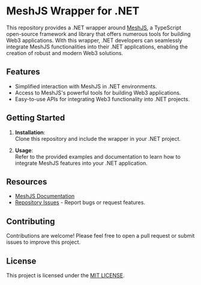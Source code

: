 # MeshJS Wrapper for .NET

This repository provides a .NET wrapper around [MeshJS](https://meshjs.dev/), a TypeScript open-source framework and library that offers numerous tools for building Web3 applications. With this wrapper, .NET developers can seamlessly integrate MeshJS functionalities into their .NET applications, enabling the creation of robust and modern Web3 solutions.

## Features

- Simplified interaction with MeshJS in .NET environments.
- Access to MeshJS's powerful tools for building Web3 applications.
- Easy-to-use APIs for integrating Web3 functionality into .NET projects.

## Getting Started

1. **Installation**:  
   Clone this repository and include the wrapper in your .NET project.

2. **Usage**:  
   Refer to the provided examples and documentation to learn how to integrate MeshJS features into your .NET application.

## Resources

- [MeshJS Documentation](https://meshjs.dev/)
- [Repository Issues](https://github.com/Skywalker-Digital/meshjs-wrapper/issues) - Report bugs or request features.

## Contributing

Contributions are welcome! Please feel free to open a pull request or submit issues to improve this project.

## License

This project is licensed under the [MIT LICENSE](LICENSE).
